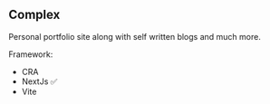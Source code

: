 ## Complex

Personal portfolio site along with self written blogs and much more.

Framework:

-   CRA
-   NextJs ✅
-   Vite
